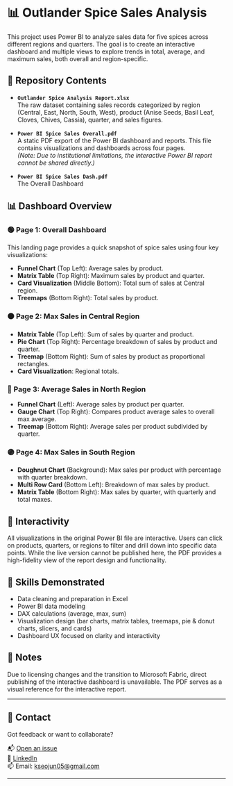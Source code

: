 # 📊 Outlander Spice Sales Analysis

This project uses Power BI to analyze sales data for five spices across different regions and quarters. The goal is to create an interactive dashboard and multiple views to explore trends in total, average, and maximum sales, both overall and region-specific.

## 📂 Repository Contents

- **`Outlander Spice Analysis Report.xlsx`**  
  The raw dataset containing sales records categorized by region (Central, East, North, South, West), product (Anise Seeds, Basil Leaf, Cloves, Chives, Cassia), quarter, and sales figures.

- **`Power BI Spice Sales Overall.pdf`**  
  A static PDF export of the Power BI dashboard and reports. This file contains visualizations and dashboards across four pages.  
  *(Note: Due to institutional limitations, the interactive Power BI report cannot be shared directly.)*


- **`Power BI Spice Sales Dash.pdf`**  
  The Overall Dashboard


## 📊 Dashboard Overview

### 🟢 Page 1: Overall Dashboard
This landing page provides a quick snapshot of spice sales using four key visualizations:
- **Funnel Chart** (Top Left): Average sales by product.
- **Matrix Table** (Top Right): Maximum sales by product and quarter.
- **Card Visualization** (Middle Bottom): Total sum of sales at Central region.
- **Treemaps** (Bottom Right): Total sales by product.

### ⚫️ Page 2: Max Sales in Central Region
- **Matrix Table** (Top Left): Sum of sales by quarter and product.
- **Pie Chart** (Top Right): Percentage breakdown of sales by product and quarter.
- **Treemap** (Bottom Right): Sum of sales by product as proportional rectangles.
- **Card Visualization**: Regional totals.

### 🔵 Page 3: Average Sales in North Region
- **Funnel Chart** (Left): Average sales by product per quarter.
- **Gauge Chart** (Top Right): Compares product average sales to overall max average.
- **Treemap** (Bottom Right): Average sales per product subdivided by quarter.

### 🟣 Page 4: Max Sales in South Region
- **Doughnut Chart** (Background): Max sales per product with percentage with quarter breakdown.
- **Multi Row Card** (Bottom Left): Breakdown of max sales by product.
- **Matrix Table** (Bottom Right): Max sales by quarter, with quarterly and total maxes.

## 🔁 Interactivity

All visualizations in the original Power BI file are interactive. Users can click on products, quarters, or regions to filter and drill down into specific data points. While the live version cannot be published here, the PDF provides a high-fidelity view of the report design and functionality.

## 🧠 Skills Demonstrated

- Data cleaning and preparation in Excel  
- Power BI data modeling  
- DAX calculations (average, max, sum)  
- Visualization design (bar charts, matrix tables, treemaps, pie & donut charts, slicers, and cards)  
- Dashboard UX focused on clarity and interactivity  

## 📌 Notes

Due to licensing changes and the transition to Microsoft Fabric, direct publishing of the interactive dashboard is unavailable. The PDF serves as a visual reference for the interactive report.

---

## 🤝 Contact

Got feedback or want to collaborate?

📬 [Open an issue](https://github.com/SeojunKim05/PracticeProjects/issues)  
💼 [LinkedIn](https://www.linkedin.com/in/seojun-kim-089b7b339)  
📫 Email: kseojun05@gmail.com

---
